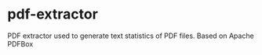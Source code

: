 # pdf-extractor
PDF extractor used to generate text statistics of PDF files. Based on Apache PDFBox
